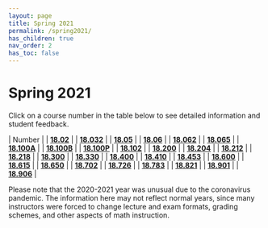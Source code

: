 ```yaml
---
layout: page
title: Spring 2021
permalink: /spring2021/
has_children: true
nav_order: 2
has_toc: false
---
```


# Spring 2021

Click on a course number in the table below to see detailed information and student feedback.

| Number |
| [**18.02**](/18.02-spring-2021.html) |
| [**18.032**](/18.032-spring-2021.html) |
| [**18.05**](/18.05-spring-2021.html) |
| [**18.06**](/18.06-spring-2021.html) |
| [**18.062**](/18.062-spring-2021.html) |
| [**18.065**](/18.065-spring-2021.html) |
| [**18.100A**](/18.100A-spring-2021html) |
| [**18.100B**](/18.100B-spring-2021html) |
| [**18.100P**](/18.100P-spring-2021html) |
| [**18.102**](/18.102-spring-2021.html) |
| [**18.200**](/18.200-spring-2021.html) |
| [**18.204**](/18.204-spring-2021.html) |
| [**18.212**](/18.212-spring-2021.html) |
| [**18.218**](/18.218-spring-2021.html) |
| [**18.300**](/18.300-spring-2021.html) |
| [**18.330**](/18.330-spring-2021.html) |
| [**18.400**](/18.400-spring-2021.html) |
| [**18.410**](/18.410-spring-2021.html) |
| [**18.453**](/18.453-spring-2021.html) |
| [**18.600**](/18.600-spring-2021.html) |
| [**18.615**](/18.615-spring-2021.html) |
| [**18.650**](/18.650-spring-2021.html) |
| [**18.702**](/18.702-spring-2021.html) |
| [**18.726**](/18.726-spring-2021.html) |
| [**18.783**](/18.783-spring-2021.html) |
| [**18.821**](/18.821-spring-2021.html) |
| [**18.901**](/18.901-spring-2021.html) |
| [**18.906**](/18.906-spring-2021.html) |

<!-- | Number                                   | Title          | Level | Instructor     | Total Hours |
| :--------------------------------------- | :------------- | :---- | -------------- | ----------- |
| [**18.100B**](/18.100B-spring-2021.html) | **Analysis I** | U     | Tobias Colding | 8.9         |
| [**18.100B**](/18.100B-spring-2021.html) | **Analysis I** | U     | Tobias Colding | 8.9         |
| [**18.100B**](/18.100B-spring-2021.html) | **Analysis I** | U     | Tobias Colding | 8.9         |
| [**18.100B**](/18.100B-spring-2021.html) | **Analysis I** | U     | Tobias Colding | 8.9         |
| [**18.100B**](/18.100B-spring-2021.html) | **Analysis I** | U     | Tobias Colding | 8.9         |
| [**18.100B**](/18.100B-spring-2021.html) | **Analysis I** | U     | Tobias Colding | 8.9         |
| [**18.100B**](/18.100B-spring-2021.html) | **Analysis I** | U     | Tobias Colding | 8.9         |
| [**18.100B**](/18.100B-spring-2021.html) | **Analysis I** | U     | Tobias Colding | 8.9         |
| [**18.100B**](/18.100B-spring-2021.html) | **Analysis I** | U     | Tobias Colding | 8.9         |
| [**18.100B**](/18.100B-spring-2021.html) | **Analysis I** | U     | Tobias Colding | 8.9         |
| [**18.100B**](/18.100B-spring-2021.html) | **Analysis I** | U     | Tobias Colding | 8.9         |
| [**18.100B**](/18.100B-spring-2021.html) | **Analysis I** | U     | Tobias Colding | 8.9         | -->

<!-- _For a PDF version of this semester's underground guide, click [**here**](/assets/files/Underground_Guide_Fall2020.pdf)._ -->

Please note that the 2020-2021 year was unusual due to the coronavirus pandemic. The information here may not reflect normal years, since many instructors were forced to change lecture and exam formats, grading schemes, and other aspects of math instruction.
